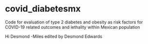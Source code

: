 # covid_diabetesmx
Code for evaluation of type 2 diabetes and obesity as risk factors for COVID-19 related outcomes and lethality within Mexican population

Hi Desmond -Miles 
edited by Desmond Edwards

